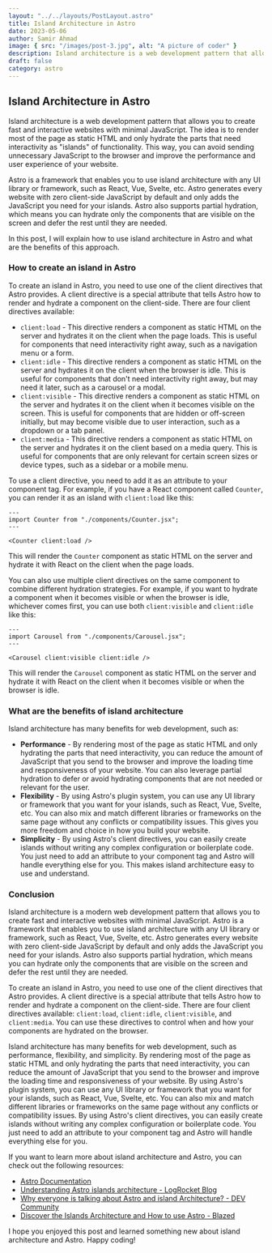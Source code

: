 ```yaml
---
layout: "../../layouts/PostLayout.astro"
title: Island Architecture in Astro
date: 2023-05-06
author: Samir Ahmad
image: { src: "/images/post-3.jpg", alt: "A picture of coder" }
description: Island architecture is a web development pattern that allows you to create fast and interactive websites with minimal JavaScript.
draft: false
category: astro
---
```


## Island Architecture in Astro

Island architecture is a web development pattern that allows you to create fast and interactive websites with minimal JavaScript. The idea is to render most of the page as static HTML and only hydrate the parts that need interactivity as "islands" of functionality. This way, you can avoid sending unnecessary JavaScript to the browser and improve the performance and user experience of your website.

Astro is a framework that enables you to use island architecture with any UI library or framework, such as React, Vue, Svelte, etc. Astro generates every website with zero client-side JavaScript by default and only adds the JavaScript you need for your islands. Astro also supports partial hydration, which means you can hydrate only the components that are visible on the screen and defer the rest until they are needed.

In this post, I will explain how to use island architecture in Astro and what are the benefits of this approach.

### How to create an island in Astro

To create an island in Astro, you need to use one of the client directives that Astro provides. A client directive is a special attribute that tells Astro how to render and hydrate a component on the client-side. There are four client directives available:

- `client:load` - This directive renders a component as static HTML on the server and hydrates it on the client when the page loads. This is useful for components that need interactivity right away, such as a navigation menu or a form.
- `client:idle` - This directive renders a component as static HTML on the server and hydrates it on the client when the browser is idle. This is useful for components that don't need interactivity right away, but may need it later, such as a carousel or a modal.
- `client:visible` - This directive renders a component as static HTML on the server and hydrates it on the client when it becomes visible on the screen. This is useful for components that are hidden or off-screen initially, but may become visible due to user interaction, such as a dropdown or a tab panel.
- `client:media` - This directive renders a component as static HTML on the server and hydrates it on the client based on a media query. This is useful for components that are only relevant for certain screen sizes or device types, such as a sidebar or a mobile menu.

To use a client directive, you need to add it as an attribute to your component tag. For example, if you have a React component called `Counter`, you can render it as an island with `client:load` like this:

```astro
---
import Counter from "./components/Counter.jsx";
---

<Counter client:load />
```

This will render the `Counter` component as static HTML on the server and hydrate it with React on the client when the page loads.

You can also use multiple client directives on the same component to combine different hydration strategies. For example, if you want to hydrate a component when it becomes visible or when the browser is idle, whichever comes first, you can use both `client:visible` and `client:idle` like this:

```astro
---
import Carousel from "./components/Carousel.jsx";
---

<Carousel client:visible client:idle />
```

This will render the `Carousel` component as static HTML on the server and hydrate it with React on the client when it becomes visible or when the browser is idle.

### What are the benefits of island architecture

Island architecture has many benefits for web development, such as:

- **Performance** - By rendering most of the page as static HTML and only hydrating the parts that need interactivity, you can reduce the amount of JavaScript that you send to the browser and improve the loading time and responsiveness of your website. You can also leverage partial hydration to defer or avoid hydrating components that are not needed or relevant for the user.
- **Flexibility** - By using Astro's plugin system, you can use any UI library or framework that you want for your islands, such as React, Vue, Svelte, etc. You can also mix and match different libraries or frameworks on the same page without any conflicts or compatibility issues. This gives you more freedom and choice in how you build your website.
- **Simplicity** - By using Astro's client directives, you can easily create islands without writing any complex configuration or boilerplate code. You just need to add an attribute to your component tag and Astro will handle everything else for you. This makes island architecture easy to use and understand.

### Conclusion

Island architecture is a modern web development pattern that allows you to create fast and interactive websites with minimal JavaScript. Astro is a framework that enables you to use island architecture with any UI library or framework, such as React, Vue, Svelte, etc. Astro generates every website with zero client-side JavaScript by default and only adds the JavaScript you need for your islands. Astro also supports partial hydration, which means you can hydrate only the components that are visible on the screen and defer the rest until they are needed.

To create an island in Astro, you need to use one of the client directives that Astro provides. A client directive is a special attribute that tells Astro how to render and hydrate a component on the client-side. There are four client directives available: `client:load`, `client:idle`, `client:visible`, and `client:media`. You can use these directives to control when and how your components are hydrated on the browser.

Island architecture has many benefits for web development, such as performance, flexibility, and simplicity. By rendering most of the page as static HTML and only hydrating the parts that need interactivity, you can reduce the amount of JavaScript that you send to the browser and improve the loading time and responsiveness of your website. By using Astro's plugin system, you can use any UI library or framework that you want for your islands, such as React, Vue, Svelte, etc. You can also mix and match different libraries or frameworks on the same page without any conflicts or compatibility issues. By using Astro's client directives, you can easily create islands without writing any complex configuration or boilerplate code. You just need to add an attribute to your component tag and Astro will handle everything else for you.

If you want to learn more about island architecture and Astro, you can check out the following resources:

- [Astro Documentation](https://docs.astro.build/)
- [Understanding Astro islands architecture - LogRocket Blog](https://blog.logrocket.com/understanding-astro-islands-architecture/)
- [Why everyone is talking about Astro and island Architecture? - DEV Community](https://dev.to/foxy17/why-everyone-is-talking-about-astro-and-island-architecture-1762)
- [Discover the Islands Architecture and How to use Astro - Blazed](https://blazed.dev/discover-the-islands-architecture-and-how-to-use-astro-678bc056ca9e)

I hope you enjoyed this post and learned something new about island architecture and Astro. Happy coding!
